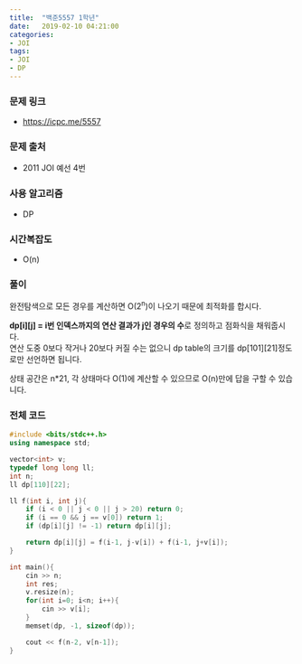 ```yaml
---
title:  "백준5557 1학년"
date:   2019-02-10 04:21:00
categories:
- JOI
tags:
- JOI
- DP
---
```


### 문제 링크
* https://icpc.me/5557

### 문제 출처
* 2011 JOI 예선 4번

### 사용 알고리즘
* DP

### 시간복잡도
* O(n)

### 풀이
완전탐색으로 모든 경우를 계산하면 O(2<sup>n</sup>)이 나오기 때문에 최적화를 합시다.

<b>dp[i][j] = i번 인덱스까지의 연산 결과가 j인 경우의 수</b>로 정의하고 점화식을 채워줍시다.<Br>
연산 도중 0보다 작거나 20보다 커질 수는 없으니 dp table의 크기를 dp[101][21]정도로만 선언하면 됩니다.

상태 공간은 n*21, 각 상태마다 O(1)에 계산할 수 있으므로 O(n)만에 답을 구할 수 있습니다.

### 전체 코드
```cpp
#include <bits/stdc++.h>
using namespace std;

vector<int> v;
typedef long long ll;
int n;
ll dp[110][22];

ll f(int i, int j){
    if (i < 0 || j < 0 || j > 20) return 0;
    if (i == 0 && j == v[0]) return 1;
    if (dp[i][j] != -1) return dp[i][j];

    return dp[i][j] = f(i-1, j-v[i]) + f(i-1, j+v[i]);
}

int main(){
	cin >> n;
	int res;
	v.resize(n);
	for(int i=0; i<n; i++){
		cin >> v[i];
	}
	memset(dp, -1, sizeof(dp));

	cout << f(n-2, v[n-1]);
}
```
